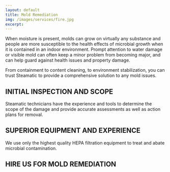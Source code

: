 ```yaml
---
layout: default
title: Mold Remediation
img: /images/services/fire.jpg
excerpt: 
---
```


When moisture is present, molds can grow on virtually any substance and people are more susceptible to the health effects of microbial growth when it is contained in an indoor environment. Prompt attention to water damage or visible mold can often keep a minor problem from becoming major, and can help guard against health issues and property damage.

From containment to content cleaning, to environment stabilization, you can trust Steamatic to provide a comprehensive solution to any mold issues.

## INITIAL INSPECTION AND SCOPE
Steamatic technicians have the experience and tools to determine the scope of the damage and provide accurate assessments as well as action plans for removal.

## SUPERIOR EQUIPMENT AND EXPERIENCE
We use only the highest quality HEPA filtration equipment to treat and abate microbial contamination.

## HIRE US FOR MOLD REMEDIATION